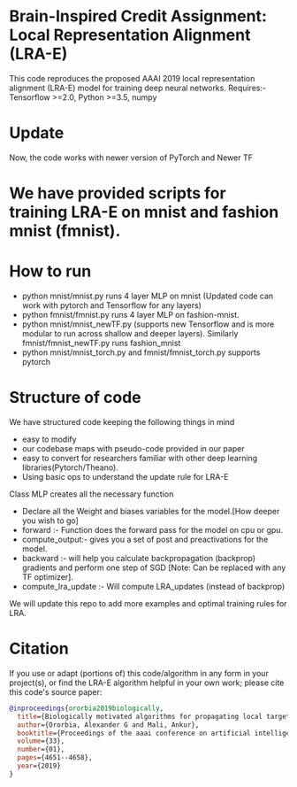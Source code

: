# Brain-Inspired Credit Assignment: Local Representation Alignment (LRA-E)
This code reproduces the proposed AAAI 2019 local representation alignment (LRA-E) model for training deep neural networks.
Requires:- Tensorflow >=2.0, Python >=3.5, numpy
# Update
Now, the code works with newer version of PyTorch and Newer TF

# We have provided scripts for training LRA-E on mnist and fashion mnist (fmnist).

# How to run
* python mnist/mnist.py runs 4 layer MLP on mnist (Updated code can work with pytorch and Tensorflow for any layers)
* python fmnist/fmnist.py runs 4 layer MLP on fashion-mnist.
* python mnist/mnist_newTF.py (supports new Tensorflow and is more modular to run across shallow and deeper layers). Similarly fmnist/fmnist_newTF.py runs fashion_mnist
* python mnist/mnist_torch.py and fmnist/fmnist_torch.py supports pytorch 

# Structure of code
We have structured code keeping the following things in mind
* easy to modify
* our codebase maps with pseudo-code provided in our paper
* easy to convert for researchers familiar with other deep learning libraries(Pytorch/Theano).
* Using basic ops to understand the update rule for LRA-E 

Class MLP creates all the necessary function
* Declare all the Weight and biases variables for the model.[How deeper you wish to go]
* forward :- Function does the forward pass for the model on cpu or gpu.
* compute_output:- gives you a set of post and preactivations for the model.
* backward :- will help you calculate backpropagation (backprop) gradients and perform one step of SGD [Note: Can be replaced with any TF optimizer].
* compute_lra_update :- Will compute LRA_updates (instead of backprop)


We will update this repo to add more examples and optimal training rules for LRA.

# Citation

If you use or adapt (portions of) this code/algorithm in any form in your project(s), or
find the LRA-E algorithm helpful in your own work; please cite this code's source paper:

```bibtex
@inproceedings{ororbia2019biologically,
  title={Biologically motivated algorithms for propagating local target representations},
  author={Ororbia, Alexander G and Mali, Ankur},
  booktitle={Proceedings of the aaai conference on artificial intelligence},
  volume={33},
  number={01},
  pages={4651--4658},
  year={2019}
}
```
